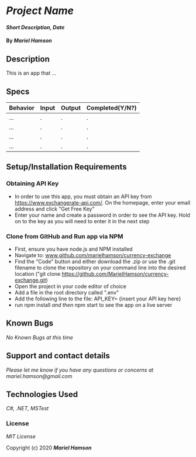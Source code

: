 # _Project Name_

#### _Short Description, Date_

#### By _**Mariel Hamson**_

## Description

This is an app that ...

## Specs

| Behavior | Input | Output | Completed(Y/N?) |
| -------- | ----- | ------ | --------------- |
| ...      | .     | .      | .               |
| ...      | .     | .      | .               |
| ...      | .     | .      | .               |
| ...      | .     | .      | .               |

## Setup/Installation Requirements

### Obtaining API Key

- In order to use this app, you must obtain an API key from https://www.exchangerate-api.com/. On the homepage, enter your email address and click "Get Free Key"
- Enter your name and create a password in order to see the API key. Hold on to the key as you will need to enter it in the next step

### Clone from GitHub and Run app via NPM

- First, ensure you have node.js and NPM installed
- Navigate to: www.github.com/marielhamson/currency-exchange
- Find the "Code" button and either download the .zip or use the .git filename to clone the repository on your command line into the desired location ("git clone https://github.com/MarielHamson/currency-exchange.git)
- Open the project in your code editor of choice
- Add a file in the root directory called ".env"
- Add the following line to the file: API_KEY= {insert your API key here}
- run npm install _and then_ npm start to see the app on a live server

## Known Bugs

_No Known Bugs at this time_

## Support and contact details

_Please let me know if you have any questions or concerns at mariel.hamson@gmail.com_

## Technologies Used

_C#, .NET, MSTest_

### License

_MIT License_

Copyright (c) 2020 **_Mariel Hamson_**
